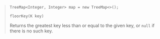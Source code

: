 > ```
> TreeMap<Integer, Integer> map = new TreeMap<>();
> ```
>
> `floorKey(K key)`
>
> Returns the greatest key less than or equal to the given key, or `null` if there is no such key.
>
> 